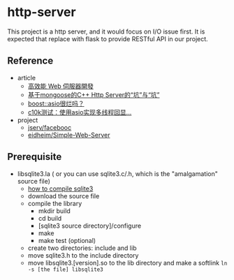 # http-server

This project is a http server, and it would focus on I/O issue first. It is expected that replace with flask to provide RESTful API in our project.

## Reference
* article
  * [高效能 Web 伺服器開發](https://hackmd.io/@sysprog/fast-web-server)
  * [基于mongoose的C++ Http Server的“坑”与“坑”](https://blog.darkness463.top/2018/07/25/cpp-http-server-mongoose/)
  * [boost::asio很烂吗？](https://www.zhihu.com/question/42159518)
  * [c10k测试：使用asio实现多线程回显…](https://blog.csdn.net/runyon1982/article/details/49018687)
* project
  * [jserv/facebooc](https://github.com/jserv/facebooc)
  * [eidheim/Simple-Web-Server](https://gitlab.com/eidheim/Simple-Web-Server)

## Prerequisite

* libsqlite3.la ( or you can use sqlite3.c/.h, which is the "amalgamation" source file)
  * [how to compile sqlite3](https://www.sqlite.org/draft/howtocompile.html)
  * download the source file
  * compile the library
    * mkdir build
    * cd build
    * [sqlite3 source directory]/configure
    * make 
    * make test (optional)
  * create two directories: include and lib
  * move sqlite3.h to the include directory
  * move libsqlite3.[version].so to the lib directory and make a softlink `ln -s [the file] libsqlite3`



